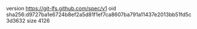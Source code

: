 version https://git-lfs.github.com/spec/v1
oid sha256:d9727ba1e6724b8ef2a5d81f1ef7ca8607ba791a11437e2013bb51fd5c3d3632
size 4126
